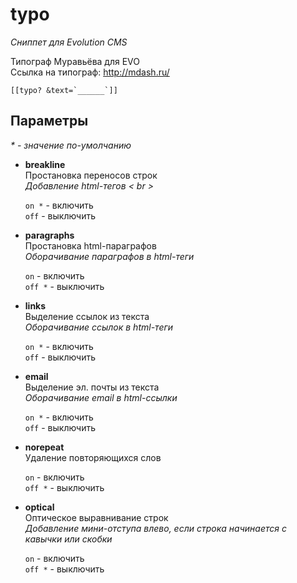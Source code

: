 # typo

_Сниппет для Evolution CMS_

Типограф Муравьёва для EVO<br>
Ссылка на типограф: <http://mdash.ru/>

```
[[typo? &text=`______`]]
```

## Параметры

_* - значение по-умолчанию_

- **breakline**<br>
  Простановка переносов строк<br>
  _Добавление html-тегов < br >_

  `on *` - включить<br>
  `off` - выключить

- **paragraphs**<br>
  Простановка html-параграфов<br>
  _Оборачивание параграфов в html-теги_

  `on` - включить<br>
  `off *` - выключить

- **links**<br>
  Выделение ссылок из текста<br>
  _Оборачивание ссылок в html-теги_

  `on *` - включить<br>
  `off` - выключить

- **email**<br>
  Выделение эл. почты из текста<br>
  _Оборачивание email в html-ссылки_

  `on *` - включить<br>
  `off` - выключить

- **norepeat**<br>
  Удаление повторяющихся слов

  `on` - включить<br>
  `off *` - выключить

- **optical**<br>
  Оптическое выравнивание строк<br>
  _Добавление мини-отступа влево, если строка начинается с кавычки или скобки_

  `on` - включить<br>
  `off *` - выключить

